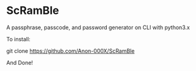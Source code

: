 # ScRamBle
A passphrase, passcode, and password generator on CLI with python3.x



To install:

git clone https://github.com/Anon-000X/ScRamBle

And Done!
